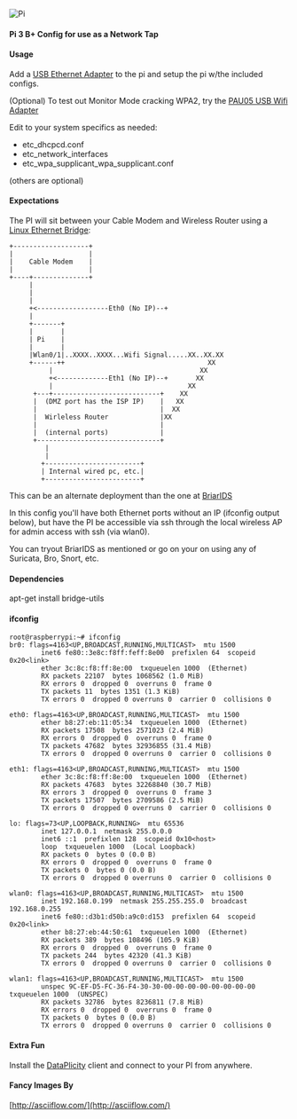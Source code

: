 ![Pi](https://www.raspberrypi.org/homepage-9df4b/static/eef5d5d91acb34be0d7443b02cece1d1/bc3a8/8c67a3e02f41441dae98f8b91c792c1e1b4afef1_770a5842.jpg)

#### Pi 3 B+ Config for use as a Network Tap 

#### Usage
Add a [USB Ethernet Adapter](https://www.amazon.com/gp/product/B00FFJ0RKE/) to the pi and setup the pi w/the included configs.

(Optional) To test out Monitor Mode cracking WPA2, try the [PAU05 USB Wifi Adapter](https://www.amazon.com/Panda-300Mbps-Wireless-USB-Adapter/dp/B00EQT0YK2)

Edit to your system specifics as needed:
- etc_dhcpcd.conf
- etc_network_interfaces
- etc_wpa_supplicant_wpa_supplicant.conf

(others are optional)


#### Expectations
The PI will sit between your Cable Modem and Wireless Router using a [Linux Ethernet Bridge](http://www.microhowto.info/howto/bridge_traffic_between_two_or_more_ethernet_interfaces_on_linux.html):

```
+-------------------+
|                   |
|    Cable Modem    |
|                   |
+----+--------------+
     |
     |
     |
     +<------------------Eth0 (No IP)--+
     |
     +-------+
     |       |
     | Pi    |
     |       |
     |Wlan0/1|..XXXX..XXXX...Wifi Signal.....XX..XX.XX
     +------++                                    XX
          |                                     XX
          +<-------------Eth1 (No IP)--+       XX
          |                                  XX
      +---+---------------------------+    XX
      |  (DMZ port has the ISP IP)    |   XX
      |                               |  XX
      |  Wirleless Router             |XX
      |                               |
      |  (internal ports)             |
      +-------------------------------+
         |
         |
        +------------------------+
        | Internal wired pc, etc.|
        +------------------------+

```

This can be an alternate deployment than the one at [BriarIDS](https://github.com/musicmancorley/BriarIDS/wiki/Deployment-Instructions)

In this config you'll have both Ethernet ports without an IP (ifconfig output below), but have the PI be accessible via ssh through the local wireless AP for admin access with ssh (via wlan0). 

You can tryout BriarIDS as mentioned or go on your on using any of Suricata, Bro, Snort, etc.

#### Dependencies 
apt-get install bridge-utils

#### ifconfig

```
root@raspberrypi:~# ifconfig 
br0: flags=4163<UP,BROADCAST,RUNNING,MULTICAST>  mtu 1500
        inet6 fe80::3e8c:f8ff:feff:8e00  prefixlen 64  scopeid 0x20<link>
        ether 3c:8c:f8:ff:8e:00  txqueuelen 1000  (Ethernet)
        RX packets 22107  bytes 1068562 (1.0 MiB)
        RX errors 0  dropped 0  overruns 0  frame 0
        TX packets 11  bytes 1351 (1.3 KiB)
        TX errors 0  dropped 0 overruns 0  carrier 0  collisions 0

eth0: flags=4163<UP,BROADCAST,RUNNING,MULTICAST>  mtu 1500
        ether b8:27:eb:11:05:34  txqueuelen 1000  (Ethernet)
        RX packets 17508  bytes 2571023 (2.4 MiB)
        RX errors 0  dropped 0  overruns 0  frame 0
        TX packets 47682  bytes 32936855 (31.4 MiB)
        TX errors 0  dropped 0 overruns 0  carrier 0  collisions 0

eth1: flags=4163<UP,BROADCAST,RUNNING,MULTICAST>  mtu 1500
        ether 3c:8c:f8:ff:8e:00  txqueuelen 1000  (Ethernet)
        RX packets 47683  bytes 32268840 (30.7 MiB)
        RX errors 3  dropped 0  overruns 0  frame 3
        TX packets 17507  bytes 2709586 (2.5 MiB)
        TX errors 0  dropped 0 overruns 0  carrier 0  collisions 0

lo: flags=73<UP,LOOPBACK,RUNNING>  mtu 65536
        inet 127.0.0.1  netmask 255.0.0.0
        inet6 ::1  prefixlen 128  scopeid 0x10<host>
        loop  txqueuelen 1000  (Local Loopback)
        RX packets 0  bytes 0 (0.0 B)
        RX errors 0  dropped 0  overruns 0  frame 0
        TX packets 0  bytes 0 (0.0 B)
        TX errors 0  dropped 0 overruns 0  carrier 0  collisions 0

wlan0: flags=4163<UP,BROADCAST,RUNNING,MULTICAST>  mtu 1500
        inet 192.168.0.199  netmask 255.255.255.0  broadcast 192.168.0.255
        inet6 fe80::d3b1:d50b:a9c0:d153  prefixlen 64  scopeid 0x20<link>
        ether b8:27:eb:44:50:61  txqueuelen 1000  (Ethernet)
        RX packets 389  bytes 108496 (105.9 KiB)
        RX errors 0  dropped 0  overruns 0  frame 0
        TX packets 244  bytes 42320 (41.3 KiB)
        TX errors 0  dropped 0 overruns 0  carrier 0  collisions 0

wlan1: flags=4163<UP,BROADCAST,RUNNING,MULTICAST>  mtu 1500
        unspec 9C-EF-D5-FC-36-F4-30-30-00-00-00-00-00-00-00-00  txqueuelen 1000  (UNSPEC)
        RX packets 32786  bytes 8236811 (7.8 MiB)
        RX errors 0  dropped 0  overruns 0  frame 0
        TX packets 0  bytes 0 (0.0 B)
        TX errors 0  dropped 0 overruns 0  carrier 0  collisions 0

```

#### Extra Fun
Install the [DataPlicity](https://www.dataplicity.com) client and connect to your PI from anywhere.

#### Fancy Images By  ####
[http://asciiflow.com/](http://asciiflow.com/)
